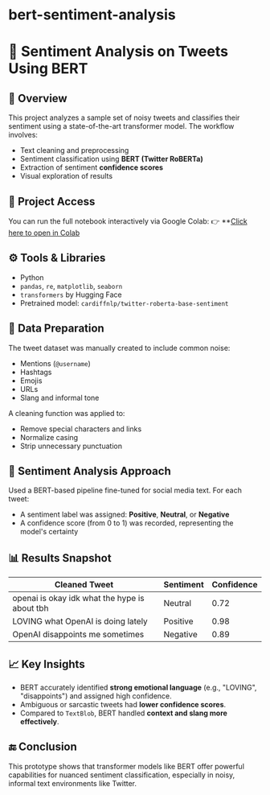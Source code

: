 # bert-sentiment-analysis

# 🧠 Sentiment Analysis on Tweets Using BERT

## 📌 Overview
This project analyzes a sample set of noisy tweets and classifies their sentiment using a state-of-the-art transformer model. The workflow involves:
- Text cleaning and preprocessing
- Sentiment classification using **BERT (Twitter RoBERTa)**
- Extraction of sentiment **confidence scores**
- Visual exploration of results

## 🔗 Project Access
You can run the full notebook interactively via Google Colab:
👉 **[Click here to open in Colab](https://colab.research.google.com/drive/1aC1VC9Ope3_bAo6eirRknCWQ1VeDvrs3?usp=sharing)

## ⚙️ Tools & Libraries
- Python
- `pandas`, `re`, `matplotlib`, `seaborn`
- `transformers` by Hugging Face
- Pretrained model: `cardiffnlp/twitter-roberta-base-sentiment`

## 🧼 Data Preparation
The tweet dataset was manually created to include common noise:
- Mentions (`@username`)
- Hashtags
- Emojis
- URLs
- Slang and informal tone

A cleaning function was applied to:
- Remove special characters and links
- Normalize casing
- Strip unnecessary punctuation

## 🧠 Sentiment Analysis Approach
Used a BERT-based pipeline fine-tuned for social media text. For each tweet:
- A sentiment label was assigned: **Positive**, **Neutral**, or **Negative**
- A confidence score (from 0 to 1) was recorded, representing the model's certainty

## 📊 Results Snapshot

| Cleaned Tweet | Sentiment | Confidence |
|---------------|-----------|------------|
| openai is okay idk what the hype is about tbh | Neutral | 0.72 |
| LOVING what OpenAI is doing lately | Positive | 0.98 |
| OpenAI disappoints me sometimes | Negative | 0.89 |

## 📈 Key Insights
- BERT accurately identified **strong emotional language** (e.g., "LOVING", "disappoints") and assigned high confidence.
- Ambiguous or sarcastic tweets had **lower confidence scores**.
- Compared to `TextBlob`, BERT handled **context and slang more effectively**.

## 🔚 Conclusion
This prototype shows that transformer models like BERT offer powerful capabilities for nuanced sentiment classification, especially in noisy, informal text environments like Twitter.
